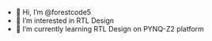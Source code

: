 - 👋 Hi, I’m @forestcode5
- 👀 I’m interested in RTL Design
- 🌱 I’m currently learning RTL Design on PYNQ-Z2 platform

<!---
forestcode5/forestcode5 is a ✨ special ✨ repository because its `README.md` (this file) appears on your GitHub profile.
You can click the Preview link to take a look at your changes.
--->
